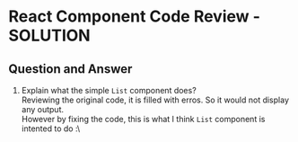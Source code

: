 # React Component Code Review - SOLUTION


## Question and Answer
1. Explain what the simple `List` component does? \
Reviewing the original code, it is filled with erros. So it would not display any output. \
However by fixing the code, this is what I think `List` component is intented to do :\
